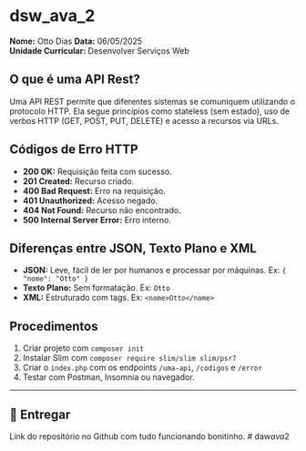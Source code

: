 # dsw_ava_2

**Nome:** Otto Dias
**Data:** 06/05/2025  
**Unidade Curricular:** Desenvolver Serviços Web

## O que é uma API Rest?

Uma API REST permite que diferentes sistemas se comuniquem utilizando o protocolo HTTP. Ela segue princípios como stateless (sem estado), uso de verbos HTTP (GET, POST, PUT, DELETE) e acesso a recursos via URLs.

## Códigos de Erro HTTP

- **200 OK:** Requisição feita com sucesso.
- **201 Created:** Recurso criado.
- **400 Bad Request:** Erro na requisição.
- **401 Unauthorized:** Acesso negado.
- **404 Not Found:** Recurso não encontrado.
- **500 Internal Server Error:** Erro interno.

## Diferenças entre JSON, Texto Plano e XML

- **JSON:** Leve, fácil de ler por humanos e processar por máquinas. Ex: `{ "nome": "Otto" }`
- **Texto Plano:** Sem formatação. Ex: `Otto`
- **XML:** Estruturado com tags. Ex: `<nome>Otto</nome>`

## Procedimentos

1. Criar projeto com `composer init`
2. Instalar Slim com `composer require slim/slim slim/psr7`
3. Criar o `index.php` com os endpoints `/uma-api`, `/codigos` e `/error`
4. Testar com Postman, Insomnia ou navegador.

---

## 🔗 Entregar

Link do repositório no Github com tudo funcionando bonitinho.
#   d a w _ a v a _ 2  
 